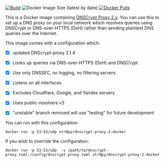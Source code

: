 [![Build](https://github.com/xtr0py/dnscrypt-proxy-2-docker/actions/workflows/docker-publish.yml/badge.svg?branch=testing)](https://github.com/xtr0py/dnscrypt-proxy-2-docker/actions/workflows/docker-publish.yml)
![Docker Image Size (latest by date)](https://img.shields.io/docker/image-size/xtr0py/dnscrypt-proxy-2-docker)
[![Docker Pulls](https://img.shields.io/docker/pulls/xtr0py/dnscrypt-proxy-2-docker.svg)](https://hub.docker.com/r/xtr0py/dnscrypt-proxy-2-docker)

This is a Docker image containing [DNSCrypt Proxy 2.x](https://github.com/jedisct1/dnscrypt-proxy). You can use this to set up a DNS proxy on your local network which resolves queries using DNSCrypt or DNS-over-HTTPS (DoH) rather than sending plaintext DNS queries over the Internet.

This image comes with a configuration which:
- [x] updated DNScrypt-proxy 2.1.4 
- [x] Looks up queries via DNS-over-HTTPS (DoH) and DNSCrypt
- [x] Use only DNSSEC, no logging, no filtering servers
- [x] Listens on all interfaces
- [x] Excludes Cloudflare, Google, and Yandex servers
- [x] Uses public-resolvers v3
- [x] "unstable" branch removed will use "testing" for future development 



You can run with this configuration:

`docker run -p 53:53/udp xtr0py/dnscrypt-proxy-2-docker`


If you wish to override the configuration:

`docker run -p 53:53/udp  -v /path/to/dnscrypt-proxy.toml:/config/dnscrypt-proxy.toml xtr0py/dnscrypt-proxy-2-docker`

